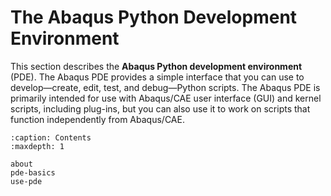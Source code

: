# The Abaqus Python Development Environment

This section describes the **Abaqus Python development environment** (PDE). The Abaqus PDE provides a simple interface that you can use to develop—create, edit, test, and debug—Python scripts. The Abaqus PDE is primarily intended for use with Abaqus/CAE user interface (GUI) and kernel scripts, including plug-ins, but you can also use it to work on scripts that function independently from Abaqus/CAE.

```{toctree}
:caption: Contents
:maxdepth: 1

about
pde-basics
use-pde
```
